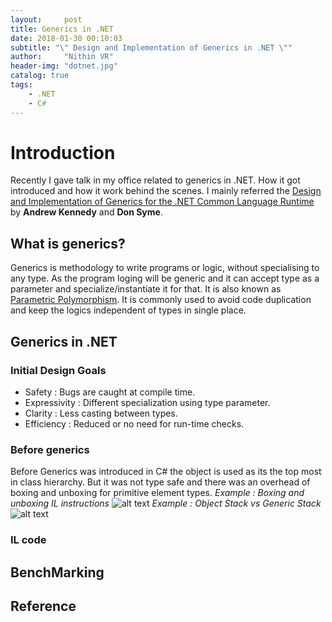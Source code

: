 ```yaml
---
layout:     post
title: Generics in .NET
date: 2018-01-30 00:10:03
subtitle: "\" Design and Implementation of Generics in .NET \""
author:     "Nithin VR"
header-img: "dotnet.jpg"
catalog: true
tags:
	- .NET
	- C#
---
```

# Introduction
Recently I gave talk in my office related to generics in .NET. How it got introduced and how it work behind the scenes. I mainly referred the [Design and Implementation of Generics for the .NET Common Language Runtime](https://www.microsoft.com/en-us/research/wp-content/uploads/2001/01/designandimplementationofgenerics.pdf) by **Andrew Kennedy** and **Don Syme**.
## What is generics?
Generics is methodology to write programs or logic, without specialising to any type. As the program loging will be generic and it can accept type as a parameter and specialize/instantiate it for that. It is also known as [Parametric Polymorphism](https://en.wikipedia.org/wiki/Parametric_polymorphism). It is commonly used to avoid code duplication and keep the logics independent of types in single place.
## Generics in .NET
### Initial Design Goals
- Safety : Bugs are caught at compile time.
- Expressivity : Different specialization using type parameter.
- Clarity : Less casting between types.
- Efficiency : Reduced or no need for run-time checks.
### Before generics
Before Generics was introduced in C# the object is used as its the top most in class hierarchy. But it was not type safe and there was an overhead of boxing and unboxing for primitive element types.
*Example : Boxing and unboxing IL instructions*
![alt text](/2018/01/30/GenericsInDotNet/boxing.png "Boxing and unboxing.")
*Example : Object Stack vs Generic Stack*
![alt text](/2018/01/30/GenericsInDotNet/BeforeGenerics.png "Generics vs Object")
### IL code
## BenchMarking
## Reference
